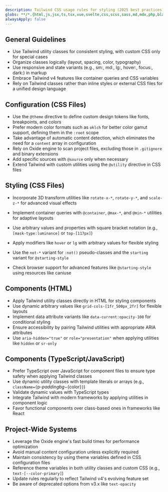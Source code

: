 ```yaml
---
description: Tailwind CSS usage rules for styling (2025 best practices)
globs: **/*.{html,js,jsx,ts,tsx,vue,svelte,css,scss,sass,md,mdx,php,blade.php,ejs,hbs,twig,liquid,njk,pug,astro,xml,json,yml,yaml,svg}
alwaysApply: false
---
```


## General Guidelines
- Use Tailwind utility classes for consistent styling, with custom CSS only for special cases  
- Organize classes logically (layout, spacing, color, typography)  
- Use responsive and state variants (e.g., sm:, md:, lg:, hover:, focus:, dark:) in markup  
- Embrace Tailwind v4 features like container queries and CSS variables  
- Rely on Tailwind classes rather than inline styles or external CSS files for a unified design language

## Configuration (CSS Files)
- Use the `@theme` directive to define custom design tokens like fonts, breakpoints, and colors
- Prefer modern color formats such as `oklch` for better color gamut support, defining them in the `:root` scope
- Take advantage of automatic content detection, which eliminates the need for a `content` array in configuration
- Rely on Oxide engine to scan project files, excluding those in `.gitignore` and binary extensions
- Add specific sources with `@source` only when necessary
- Extend Tailwind with custom utilities using the `@utility` directive in CSS files

## Styling (CSS Files)
- Incorporate 3D transform utilities like `rotate-x-*`, `rotate-y-*`, and `scale-z-*` for advanced visual effects
- Implement container queries with `@container`, `@max-*`, and `@min-*` utilities for adaptive layouts

- Use arbitrary values and properties with square bracket notation (e.g., `[mask-type:luminance]` or `top-[117px]`)
- Apply modifiers like `hover` or `lg` with arbitrary values for flexible styling
- Use the `not-*` variant for `:not()` pseudo-classes and the `starting` variant for `@starting-style`
- Check browser support for advanced features like `@starting-style` using resources like caniuse

## Components (HTML)
- Apply Tailwind utility classes directly in HTML for styling components
- Use dynamic arbitrary values like `grid-cols-[1fr_500px_2fr]` for flexible layouts
- Implement data attribute variants like `data-current:opacity-100` for conditional styling
- Ensure accessibility by pairing Tailwind utilities with appropriate ARIA attributes
- Use `aria-hidden="true"` or `role="presentation"` when applying utilities like `hidden` or `sr-only`

## Components (TypeScript/JavaScript)
- Prefer TypeScript over JavaScript for component files to ensure type safety when applying Tailwind classes
- Use dynamic utility classes with template literals or arrays (e.g., `className={`p-${padding} bg-${color}`}`)
- Validate dynamic values with TypeScript types
- Integrate Tailwind with modern frameworks by applying utilities in component logic
- Favor functional components over class-based ones in frameworks like React

## Project-Wide Systems
- Leverage the Oxide engine's fast build times for performance optimization
- Avoid manual content configuration unless explicitly required
- Maintain consistency by using theme variables defined in CSS configuration files
- Reference theme variables in both utility classes and custom CSS (e.g., `text-[--color-primary]`)
- Update rules regularly to reflect Tailwind v4's evolving feature set
- Be aware of deprecated options from v3.x like `text-opacity`
